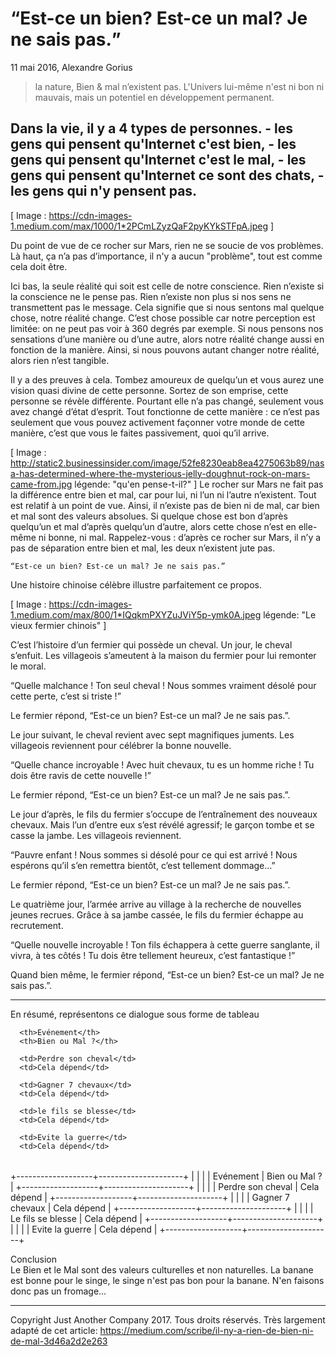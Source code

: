 <h1><q>Est-ce un bien? Est-ce un mal? Je ne sais pas.</h1></q>
11 mai 2016, Alexandre Gorius
<blockquote> la nature, Bien & mal n’existent pas. L'Univers lui-même n'est ni bon ni mauvais, mais un potentiel en développement permanent.</blockquote>


<h2>Dans la vie, il y a 4 types de personnes.
- les gens qui pensent qu'Internet c'est bien,
- les gens qui pensent qu'Internet c'est le mal,
- les gens qui pensent qu'Internet ce sont des chats,
- les gens qui n'y pensent pas.</h2>

<img>[ Image : https://cdn-images-1.medium.com/max/1000/1*2PCmLZyzQaF2pyKYkSTFpA.jpeg ]</img>

Du point de vue de ce rocher sur Mars, rien ne se soucie de vos problèmes. Là haut, ça n’a pas d’importance, il n'y a aucun "problème", tout est comme cela doit être.

Ici bas, la seule réalité qui soit est celle de notre conscience. Rien n’existe si la conscience ne le pense pas. Rien n’existe non plus si nos sens ne transmettent pas le message. Cela signifie que si nous sentons mal quelque chose, notre réalité change. C’est chose possible car notre perception est limitée: on ne peut pas voir à 360 degrés par exemple. Si nous pensons nos sensations d’une manière ou d’une autre, alors notre réalité change aussi en fonction de la manière. Ainsi, si nous pouvons autant changer notre réalité, alors rien n’est tangible.

Il y a des preuves à cela. Tombez amoureux de quelqu’un et vous aurez une vision quasi divine de cette personne. Sortez de son emprise, cette personne se révèle différente. Pourtant elle n’a pas changé, seulement vous avez changé d’état d’esprit. Tout fonctionne de cette manière : ce n’est pas seulement que vous pouvez activement façonner votre monde de cette manière, c’est que vous le faites passivement, quoi qu’il arrive.

<img>[ Image : http://static2.businessinsider.com/image/52fe8230eab8ea4275063b89/nasa-has-determined-where-the-mysterious-jelly-doughnut-rock-on-mars-came-from.jpg légende: "qu'en pense-t-il?" ]</img>
Le rocher sur Mars ne fait pas la différence entre bien et mal, car pour lui, ni l’un ni l’autre n’existent.
Tout est relatif à un point de vue. Ainsi, il n’existe pas de bien ni de mal, car bien et mal sont des valeurs absolues. Si quelque chose est bon d’après quelqu’un et mal d’après quelqu’un d’autre, alors cette chose n’est en elle-même ni bonne, ni mal. Rappelez-vous : d’après ce rocher sur Mars, il n’y a pas de séparation entre bien et mal, les deux n’existent jute pas.

	“Est-ce un bien? Est-ce un mal? Je ne sais pas.”

Une histoire chinoise célèbre illustre parfaitement ce propos.

<img>[ Image : https://cdn-images-1.medium.com/max/800/1*IQqkmPXYZuJViY5p-ymk0A.jpeg  légende: "Le vieux fermier chinois" ]</img>

C’est l’histoire d’un fermier qui possède un cheval. Un jour, le cheval s’enfuit. Les villageois s’ameutent à la maison du fermier pour lui remonter le moral.

“Quelle malchance ! Ton seul cheval ! Nous sommes vraiment désolé pour cette perte, c’est si triste !”

Le fermier répond, “Est-ce un bien? Est-ce un mal? Je ne sais pas.”.

Le jour suivant, le cheval revient avec sept magnifiques juments. Les villageois reviennent pour célébrer la bonne nouvelle.

“Quelle chance incroyable ! Avec huit chevaux, tu es un homme riche ! Tu dois être ravis de cette nouvelle !”

Le fermier répond, “Est-ce un bien? Est-ce un mal? Je ne sais pas.”.

Le jour d’après, le fils du fermier s’occupe de l’entraînement des nouveaux chevaux. Mais l’un d’entre eux s’est révélé agressif; le garçon tombe et se casse la jambe. Les villageois reviennent.

“Pauvre enfant ! Nous sommes si désolé pour ce qui est arrivé ! Nous espérons qu’il s’en remettra bientôt, c’est tellement dommage…”

Le fermier répond, “Est-ce un bien? Est-ce un mal? Je ne sais pas.”.

Le quatrième jour, l’armée arrive au village à la recherche de nouvelles jeunes recrues. Grâce à sa jambe cassée, le fils du fermier échappe au recrutement.

“Quelle nouvelle incroyable ! Ton fils échappera à cette guerre sanglante, il vivra, à tes côtés ! Tu dois être tellement heureux, c’est fantastique !”

Quand bien même, le fermier répond, “Est-ce un bien? Est-ce un mal? Je ne sais pas.”.

----

En résumé, représentons ce dialogue sous forme de tableau

<table>

      

   <tr>

      <th>Evénement</th>
      <th>Bien ou Mal ?</th>
   
   </tr>

   <tr>
      
      <td>Perdre son cheval</td>
      <td>Cela dépend</td>
   
   </tr>

   <tr>

      <td>Gagner 7 chevaux</td>
      <td>Cela dépend</td>

   </tr>

   <tr>

      <td>le fils se blesse</td>
      <td>Cela dépend</td>

   </tr>

   <tr>

      <td>Evite la guerre</td>
      <td>Cela dépend</td>

   </tr>

</table>
   +-------------------+---------------------+
   |                   |                     |
   | Evénement         |  Bien ou Mal ?      |
   +-------------------+---------------------+
   |                   |                     |
   | Perdre son cheval |  Cela dépend        |
   +-------------------+---------------------+
   |                   |                     |
   | Gagner 7 chevaux  |  Cela dépend        |
   +-------------------+---------------------+
   |                   |                     |
   | Le fils se blesse |  Cela dépend        |
   +-------------------+---------------------+
   |                   |                     |
   | Evite la guerre   |  Cela dépend        |
   +-------------------+---------------------+
   
   
   
Conclusion  
Le Bien et le Mal sont des valeurs culturelles et non naturelles. La banane est bonne pour le singe, le singe n'est pas bon pour la banane. N'en faisons donc pas un fromage...

----
Copyright Just Another Company 2017. Tous droits réservés. Très largement adapté de cet article: https://medium.com/scribe/il-ny-a-rien-de-bien-ni-de-mal-3d46a2d2e263
   
